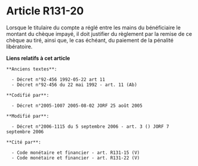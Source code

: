 # Article R131-20

Lorsque le titulaire du compte a réglé entre les mains du bénéficiaire le montant du chèque impayé, il doit justifier du
règlement par la remise de ce chèque au tiré, ainsi que, le cas échéant, du paiement de la pénalité libératoire.

**Liens relatifs à cet article**

	**Anciens textes**:

	  - Décret n°92-456 1992-05-22 art 11
	  - Décret n°92-456 du 22 mai 1992 - art. 11 (Ab)

	**Codifié par**:

	  - Décret n°2005-1007 2005-08-02 JORF 25 août 2005

	**Modifié par**:

	  - Décret n°2006-1115 du 5 septembre 2006 - art. 3 () JORF 7 septembre 2006

	**Cité par**:

	  - Code monétaire et financier - art. R131-15 (V)
	  - Code monétaire et financier - art. R131-22 (V)
